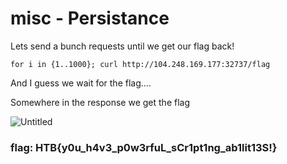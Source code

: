 # misc -  Persistance

Lets send a bunch requests until we get our flag back!

`for i in {1..1000}; curl http://104.248.169.177:32737/flag`

And I guess we wait for the flag….

Somewhere in the response we get the flag

![Untitled](https://user-images.githubusercontent.com/88723154/227420006-5e86b000-226d-4735-b785-a01e3851beaa.png)


### flag: HTB{y0u_h4v3_p0w3rfuL_sCr1pt1ng_ab1lit13S!}
